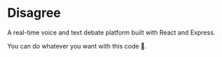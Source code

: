 # Disagree

A real-time voice and text debate platform built with React and Express.

You can do whatever you want with this code 🦅.